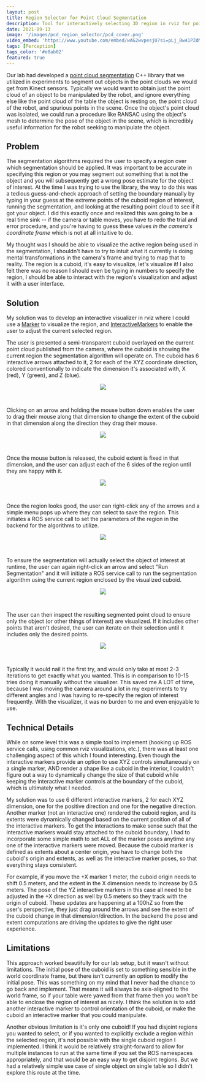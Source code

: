 ```yaml
---
layout: post
title: Region Selector for Point Cloud Segmentation
description: Tool for interactively selecting 3D region in rviz for point cloud segmentation.
date: 2021-09-13
image: '/images/pcd_region_selector/pcd_cover.png'
video_embed: 'https://www.youtube.com/embed/wAG2wvpesjU?si=pLj_Bw41PZdMpxXT'
tags: [Perception]
tags_color: '#e8ab02'
featured: true
---
```


Our lab had developed a [point cloud segmentation](https://bitbucket.org/robot-learning/point_cloud_segmentation/src/main/) C++ library that we utilized in experiments to segment out objects in the point clouds we would get from Kinect sensors. Typically we would want to obtain just the point cloud of an object to be manipulated by the robot, and ignore everything else like the point cloud of the table the object is resting on, the point cloud of the robot, and spurious points in the scene. Once the object's point cloud was isolated, we could run a procedure like RANSAC using the object's mesh to determine the pose of the object in the scene, which is incredibly useful information for the robot seeking to manipulate the object.

## Problem

The segmentation algorithms required the user to specify a region over which segmentation should be applied. It was important to be accurate in specifying this region or you may segment out something that is not the object and you will subsequently get a wrong pose estimate for the object of interest. At the time I was trying to use the library, the way to do this was a tedious guess-and-check approach of setting the boundary manually by typing in your guess at the extreme points of the cuboid region of interest, running the segmentation, and looking at the resulting point cloud to see if it got your object. I did this exactly once and realized this was going to be a real time sink -- if the camera or table moves, you have to redo the trial and error procedure, and you're having to guess these values _in the camera's coordinate frame_ which is not at all intuitive to do.

My thought was I should be able to visualize the active region being used in the segmentation, I shouldn't have to try to intuit what it currently is doing mental transformations in the camera's frame and trying to map that to reality. The region is a cuboid, it's easy to visualize, let's visualize it! I also felt there was no reason I should even be typing in numbers to specify the region, I should be able to interact with the region's visualization and adjust it with a user interface.

## Solution

My solution was to develop an interactive visualizer in rviz where I could use a [Marker](http://wiki.ros.org/rviz/Tutorials/Markers%3A%20Basic%20Shapes) to visualize the region, and [InteractiveMarkers](http://wiki.ros.org/rviz/Tutorials/Interactive%20Markers%3A%20Getting%20Started) to enable the user to adjust the current selected region.  

The user is presented a semi-transparent cuboid overlayed on the current point cloud published from the camera, where the cuboid is showing the current region the segmentation algorithm will operate on. The cuboid has 6 interactive arrows attached to it, 2 for each of the XYZ coordinate direction, colored conventionally to indicate the dimension it's associated with, X (red), Y (green), and Z (blue). 

<center><img src="/images/pcd_region_selector/pcd_scene.png" style="padding: 0px 10px 30px 10px;"></center>

Clicking on an arrow and holding the mouse button down enables the user to drag their mouse along that dimension to change the extent of the cuboid in that dimension along the direction they drag their mouse.

<center><img src="/images/pcd_region_selector/pcd_drag_arrow.png" style="padding: 0px 10px 30px 10px;"></center>

Once the mouse button is released, the cuboid extent is fixed in that dimension, and the user can adjust each of the 6 sides of the region until they are happy with it.

<center><img src="/images/pcd_region_selector/pcd_set_region.png" style="padding: 0px 10px 30px 10px;"></center>

Once the region looks good, the user can right-click any of the arrows and a simple menu pops up where they can select to save the region. This initiates a ROS service call to set the parameters of the region in the backend for the algorithms to utilize. 

<center><img src="/images/pcd_region_selector/pcd_save_region.png" style="padding: 0px 10px 30px 10px;"></center>

To ensure the segmentation will actually select the object of interest at runtime, the user can again right-click an arrow and select "Run Segmentation" and it will initiate a ROS service call to run the segmentation algorithm using the current region enclosed by the visualized cuboid. 

<center><img src="/images/pcd_region_selector/pcd_run_segmentation.png" style="padding: 0px 10px 30px 10px;"></center>

The user can then inspect the resulting segmented point cloud to ensure only the object (or other things of interest) are visualized. If it includes other points that aren't desired, the user can iterate on their selection until it includes only the desired points. 

<center><img src="/images/pcd_region_selector/pcd_show_segmentation.png" style="padding: 0px 10px 30px 10px;"></center>

Typically it would nail it the first try, and would only take at most 2-3 iterations to get exactly what you wanted. This is in comparison to 10-15 tries doing it manually without the visualizer. This saved me A LOT of time, because I was moving the camera around a lot in my experiments to try different angles and I was having to re-specify the region of interest frequently. With the visualizer, it was no burden to me and even enjoyable to use.

## Technical Details

While on some level this was a simple tool to implement (hooking up ROS service calls, using common rviz visualizations, etc.), there was at least one challenging aspect of this which I found interesting. Even though the interactive markers provide an option to use XYZ controls simultaneously on a single marker, AND render a shape like a cuboid in the interior, I couldn't figure out a way to dynamically change the size of that cuboid while keeping the interactive marker controls at the boundary of the cuboid, which is ultimately what I needed.

My solution was to use 6 different interactive markers, 2 for each XYZ dimension, one for the positive direction and one for the negative direction. Another marker (not an interactive one) rendered the cuboid region, and its extents were dynamically changed based on the current position of all of the interactive markers. To get the interactions to make sense such that the interactive markers would stay attached to the cuboid boundary, I had to incorporate some simple math to set ALL of the marker poses anytime any one of the interactive markers were moved. Because the cuboid marker is defined as extents about a center origin, you have to change both the cuboid's origin and extents, as well as the interactive marker poses, so that everything stays consistent.

For example, if you move the +X marker 1 meter, the cuboid origin needs to shift 0.5 meters, and the extent in the X dimension needs to increase by 0.5 meters. The pose of the YZ interactive markers in this case all need to be adjusted in the +X direction as well by 0.5 meters so they track with the origin of cuboid. These updates are happening at a 100hZ so from the user's perspective, they just drag around the arrows and see the extent of the cuboid change in that dimension/direction. In the backend the pose and extent computations are driving the updates to give the right user experience.


## Limitations

This approach worked beautifully for our lab setup, but it wasn't without limitations. The initial pose of the cuboid is set to something sensible in the world coordinate frame, but there isn't currently an option to modify the initial pose. This was something on my mind that I never had the chance to go back and implement. That means it will always be axis-aligned to the world frame, so if your table were yawed from that frame then you won't be able to enclose the region of interest as nicely. I think the solution is to add another interactive marker to control orientation of the cuboid, or make the cuboid an interactive marker that you could manipulate.

Another obvious limitation is it's only one cuboid! If you had disjoint regions you wanted to select, or if you wanted to explicitly exclude a region within the selected region, it's not possible with the single cuboid region I implemented. I think it would be relatively straight-forward to allow for multiple instances to run at the same time if you set the ROS namespaces appropriately, and that would be an easy way to get disjoint regions. But we had a relatively simple use case of single object on single table so I didn't explore this route at the time.
